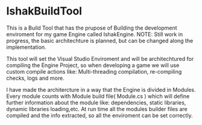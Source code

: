 # IshakBuildTool
This is a Build Tool that has the prupose of Building the development enviroment for my game Engine called IshakEngine.
NOTE: Still work in progress, the basic architechture is planned, but can be changed along the implementation.

This tool will set the Visual Studio Enviroment and will be architechtured for compiling the Engine Project, so when developing a game
we will use custom compile actions like: Multi-threading compilation, re-compiling checks, logs and more.

I have made the architercture in a way that the Engine is divided in Modules. Every module counts with Module build file( Module.cs ) which will define further information about the module like:
dependencies, static libraries, dynamic libraries loading,etc.
At run time all the modules builder files are compiled and the info extracted, so all the enviroment can be set correctly.
